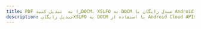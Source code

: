 ---title: PDF را به  تبدیل کنیدDOCM، XSLFO به DOCM مبدل رایگان یا Android SDKdescription: تبدیل رایگانXSLFO به DOCM با استفاده از Android Cloud APIs & SDK همچنین اسناد PDF را در Cloud ایجاد، ویرایش و رندر کنید.---